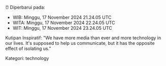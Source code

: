 ⏰ Diperbarui pada:
- WIB: Minggu, 17 November 2024 21.24.05 UTC
- WITA: Minggu, 17 November 2024 22.24.05 UTC
- WIT: Minggu, 17 November 2024 23.24.05 UTC

Kutipan Inspiratif:
"We have more media than ever and more technology in our lives. It's supposed to help us communicate, but it has the opposite effect of isolating us."


Kategori: technology

